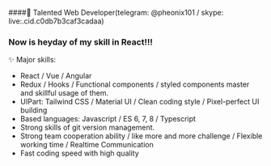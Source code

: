 ####👋 Talented Web Developer(telegram: @pheonix101 / skype: live:.cid.c0db7b3caf3cadaa)
### Now is heyday of my skill in React!!!

✨ Major skills:
- React / Vue / Angular
- Redux / Hooks / Functional components / styled components master and skillful usage of them.
- UIPart: Tailwind CSS / Material UI / Clean coding style / Pixel-perfect UI building
- Based languages: Javascript / ES 6, 7, 8 / Typescript
- Strong skills of git version management.
- Strong team cooperation ability / like more and more challenge / Flexible working time / Realtime Communication
- Fast coding speed with high quality
